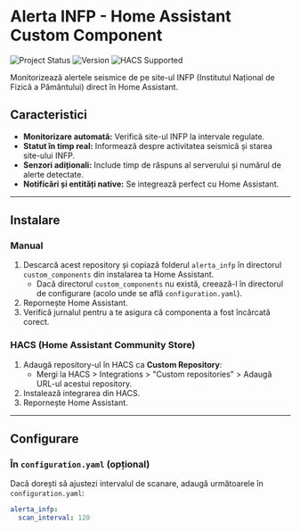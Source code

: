 # Alerta INFP - Home Assistant Custom Component

![Project Status](https://img.shields.io/badge/status-active-brightgreen)
![Version](https://img.shields.io/badge/version-1.0.0-blue)
![HACS Supported](https://img.shields.io/badge/HACS-Supported-orange)

Monitorizează alertele seismice de pe site-ul INFP (Institutul Național de Fizică a Pământului) direct în Home Assistant.

## Caracteristici
- **Monitorizare automată:** Verifică site-ul INFP la intervale regulate.
- **Statut în timp real:** Informează despre activitatea seismică și starea site-ului INFP.
- **Senzori adiționali:** Include timp de răspuns al serverului și numărul de alerte detectate.
- **Notificări și entități native:** Se integrează perfect cu Home Assistant.

---

## Instalare

### Manual
1. Descarcă acest repository și copiază folderul `alerta_infp` în directorul `custom_components` din instalarea ta Home Assistant.
   - Dacă directorul `custom_components` nu există, creează-l în directorul de configurare (acolo unde se află `configuration.yaml`).
2. Repornește Home Assistant.
3. Verifică jurnalul pentru a te asigura că componenta a fost încărcată corect.

### HACS (Home Assistant Community Store)
1. Adaugă repository-ul în HACS ca **Custom Repository**:
   - Mergi la HACS > Integrations > "Custom repositories" > Adaugă URL-ul acestui repository.
2. Instalează integrarea din HACS.
3. Repornește Home Assistant.

---

## Configurare

### În `configuration.yaml` (opțional)
Dacă dorești să ajustezi intervalul de scanare, adaugă următoarele în `configuration.yaml`:

```yaml
alerta_infp:
  scan_interval: 120
